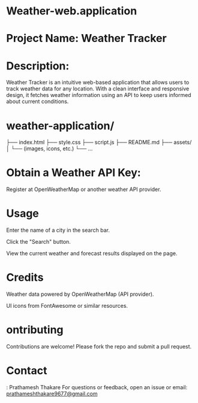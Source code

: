 # Weather-web.application
# Project Name: Weather Tracker
# Description:
Weather Tracker is an intuitive web-based application that allows users to track weather data for any location. With a clean interface and responsive design, it fetches weather information using an API to keep users informed about current conditions.


# weather-application/
├── index.html
├── style.css
├── script.js
├── README.md
├── assets/
│   └── (images, icons, etc.)
└── ...


# Obtain a Weather API Key:

Register at OpenWeatherMap or another weather API provider.

# Usage
Enter the name of a city in the search bar.

Click the "Search" button.

View the current weather and forecast results displayed on the page.

# Credits
Weather data powered by OpenWeatherMap (API provider).

UI icons from FontAwesome or similar resources.

# ontributing
Contributions are welcome! Please fork the repo and submit a pull request.

# Contact
: Prathamesh Thakare
For questions or feedback, open an issue or email: prathameshthakare9677@gmail.com